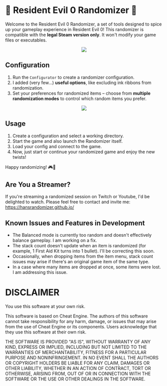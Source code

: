 
# 🧟 Resident Evil 0 Randomizer 🧟

Welcome to the Resident Evil 0 Randomizer, a set of tools designed to spice up your gameplay experience in Resident Evil 0! 
This randomizer is compatible with the **legal Steam version only**. It won't modify your game files or executables.

<p align="center">
   <img src="https://user-images.githubusercontent.com/130005214/230778106-bb002143-1225-449f-a585-87d5db97cc1f.png">
</p>

## Configuration

1. Run the `Configurator` to create a randomizer configuration.
2. I added (very few...) __useful options__, like excluding ink ribbons from randomization.
3. Set your preferences for randomized items – choose from __multiple randomization modes__ to control which random items you prefer.
<p align="center">
   <img src="https://user-images.githubusercontent.com/130005214/230778985-81d60c5b-57ab-4345-9a5c-f59b15ae0bb2.jpg">
</p>

## Usage

1. Create a configuration and select a working directory.
2. Start the game and also launch the Randomizer itself.
3. Load your config and connect to the game.
4. Now, just start or continue your randomized game and enjoy the new twists!

Happy randomizing! 🎮🧟

## Are You a Streamer?

If you're streaming a randomized session on Twitch or Youtube, I'd be delighted to watch. 
Please feel free to contact and invite me: https://hansrandomizer.github.io/

## Known Issues and Features in Development

- The Balanced mode is currently too random and doesn't effectively balance gameplay. I am working on a fix.
- The stack count doesn't update when an item is randomized (for example, 1 First Aid Kit turns into 1 bullet). I'll be correcting this soon.
- Occasionally, when dropping items from the item menu, stack count issues may arise if there's an original game item of the same type.
- In a case where many items are dropped at once, some items were lost. I am addressing this issue.

# DISCLAIMER

You use this software at your own risk.

This software is based on Cheat Engine. The authors of this software cannot take responsibility for any harm,
damage, or issues that may arise from the use of Cheat Engine or its components. Users acknowledge that they use this 
software at their own risk.


THE SOFTWARE IS PROVIDED "AS IS", WITHOUT WARRANTY OF ANY KIND, EXPRESS OR IMPLIED, INCLUDING BUT NOT LIMITED TO THE 
WARRANTIES OF MERCHANTABILITY, FITNESS FOR A PARTICULAR PURPOSE AND NONINFRINGEMENT. IN NO EVENT SHALL THE AUTHORS OR 
COPYRIGHT HOLDERS BE LIABLE FOR ANY CLAIM, DAMAGES OR OTHER LIABILITY, WHETHER IN AN ACTION OF CONTRACT, TORT OR OTHERWISE,
ARISING FROM, OUT OF OR IN CONNECTION WITH THE SOFTWARE OR THE USE OR OTHER DEALINGS IN THE SOFTWARE.
